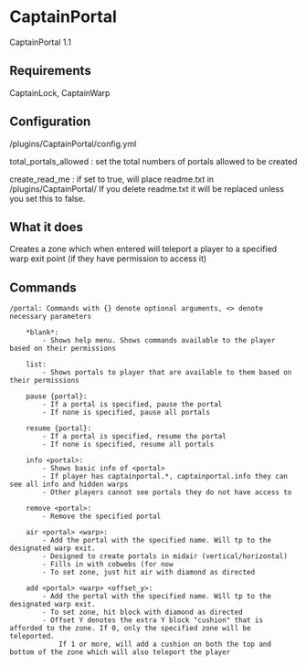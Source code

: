 # CaptainPortal
CaptainPortal 1.1

## Requirements 
CaptainLock, CaptainWarp

## Configuration
/plugins/CaptainPortal/config.yml

total_portals_allowed : set the total numbers of portals allowed to be created

create_read_me : if set to true, will place readme.txt in /plugins/CaptainPortal/ If you delete readme.txt it will be replaced unless you set this to false.

## What it does
Creates a zone which when entered will teleport a player to a specified warp exit point (if they have permission to access it)

## Commands
    /portal: Commands with {} denote optional arguments, <> denote necessary parameters

        *blank*: 
            - Shows help menu. Shows commands available to the player based on their permissions

        list:
            - Shows portals to player that are available to them based on their permissions

        pause {portal}:
            - If a portal is specified, pause the portal
            - If none is specified, pause all portals

        resume {portal}:
            - If a portal is specified, resume the portal
            - If none is specified, resume all portals

        info <portal>:
            - Shows basic info of <portal>
            - If player has captainportal.*, captainportal.info they can see all info and hidden warps
            - Other players cannot see portals they do not have access to
        
        remove <portal>:
            - Remove the specified portal

        air <portal> <warp>:
            - Add the portal with the specified name. Will tp to the designated warp exit.
            - Designed to create portals in midair (vertical/horizontal)
            - Fills in with cobwebs (for now
            - To set zone, just hit air with diamond as directed

        add <portal> <warp> <offset_y>:
            - Add the portal with the specified name. Will tp to the designated warp exit. 
            - To set zone, hit block with diamond as directed
            - Offset Y denotes the extra Y block "cushion" that is afforded to the zone. If 0, only the specified zone will be teleported.
                If 1 or more, will add a cushion on both the top and bottom of the zone which will also teleport the player

